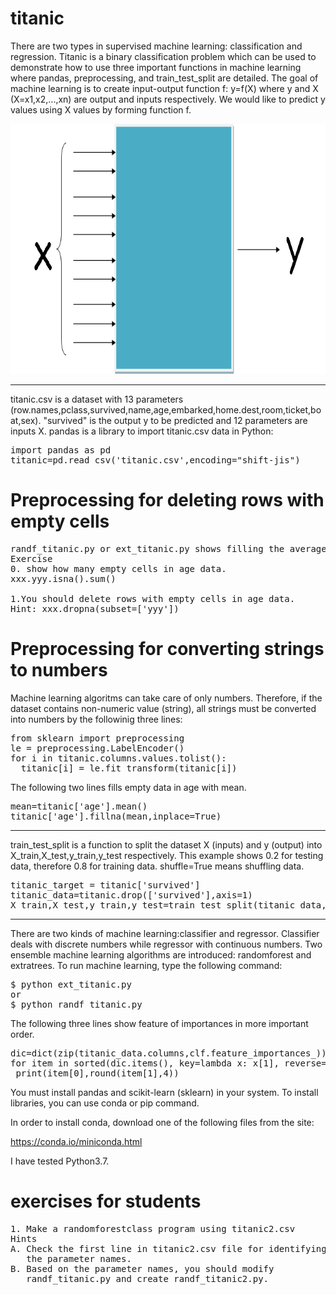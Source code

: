 # titanic 
There are two types in supervised machine learning:
classification and regression.
Titanic is a binary classification problem which can be used 
to demonstrate how to use three important functions in machine 
learning where pandas, preprocessing, and train_test_split are detailed.
The goal of machine learning is to create input-output function 
f: y=f(X) where y and X (X=x1,x2,...,xn) are output and inputs respectively. 
We would like to predict y values using X values by forming function f.

<img src='https://github.com/y-takefuji/titanic/blob/520f8ad8ff897feb553b71953874618cc07501d8/y%3Df(X).png' height=400 width=600>

----------------------------
titanic.csv is a dataset with 13 parameters (row.names,pclass,survived,name,age,embarked,home.dest,room,ticket,boat,sex). "survived" is the output y to be predicted and 12 parameters are inputs X. pandas is a library to import titanic.csv data in Python:
<pre>
import pandas as pd
titanic=pd.read_csv('titanic.csv',encoding="shift-jis")
</pre>
# Preprocessing for deleting rows with empty cells
<pre>
randf_titanic.py or ext_titanic.py shows filling the average age in empty age data.
Exercise
0. show how many empty cells in age data.
xxx.yyy.isna().sum()

1.You should delete rows with empty cells in age data.
Hint: xxx.dropna(subset=['yyy'])
</pre>

# Preprocessing for converting strings to numbers

Machine learning algoritms can take care of only numbers. Therefore, if the dataset contains non-numeric value (string), all strings must be converted into numbers by the followinig three lines:
<pre>
from sklearn import preprocessing
le = preprocessing.LabelEncoder()
for i in titanic.columns.values.tolist():
  titanic[i] = le.fit_transform(titanic[i])
</pre>
The following two lines fills empty data in age with mean.
<pre>
mean=titanic['age'].mean()
titanic['age'].fillna(mean,inplace=True)
</pre>
---------------------------

train_test_split is a function to split the dataset X (inputs) and y (output) into X_train,X_test,y_train,y_test respectively. This example shows 0.2 for testing data, therefore 0.8 for training data. shuffle=True means shuffling data.
<pre>
titanic_target = titanic['survived']
titanic_data=titanic.drop(['survived'],axis=1)
X_train,X_test,y_train,y_test=train_test_split(titanic_data,titanic_target,test_size=0.2,random_state=54,shuffle=True)
</pre>
--------------------------

There are two kinds of machine learning:classifier and regressor. Classifier deals with discrete numbers while regressor with continuous numbers. Two ensemble machine learning algorithms are introduced: randomforest and extratrees. To run machine learning, type the following command:
<pre>
$ python ext_titanic.py
or
$ python randf_titanic.py
</pre>

The following three lines show feature of importances in more important order.
<pre>
dic=dict(zip(titanic_data.columns,clf.feature_importances_))
for item in sorted(dic.items(), key=lambda x: x[1], reverse=True):
 print(item[0],round(item[1],4))
</pre>

You must install pandas and scikit-learn (sklearn) in your system. To install libraries, you can use conda or pip command.

In order to install conda, download one of the following files from the site:

https://conda.io/miniconda.html

I have tested Python3.7.

# exercises for students
<pre>
1. Make a randomforestclass program using titanic2.csv
Hints
A. Check the first line in titanic2.csv file for identifying 
   the parameter names.
B. Based on the parameter names, you should modify 
   randf_titanic.py and create randf_titanic2.py.

</pre>
